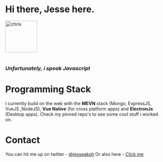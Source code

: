 
 # Hi there, Jesse here.
<img style="width:100px" alt="chris" src="https://pbs.twimg.com/profile_images/1420128575223697416/RuxHTKeV_400x400.jpg">
 <br><br>
 
 ### <i>Unfortunately, i speak Javascript</i>
 
 # Programming Stack
 I currently build on the web with the <b>MEVN</b> stack (Mongo, ExpressJS, VueJS ,NodeJS), <b>Vue Native</b> (for cross platform apps) and <b>ElectronJs</b> (Desktop apps). Check my pinned repo's to see some cool stuff i worked on. 
 
 # Contact
 You can hit me up on twitter - [@jesseakoh](https://twitter.com/jesseakoh)
 Or also here - [Click me](https://akohjesse.com/contact)
 
 




